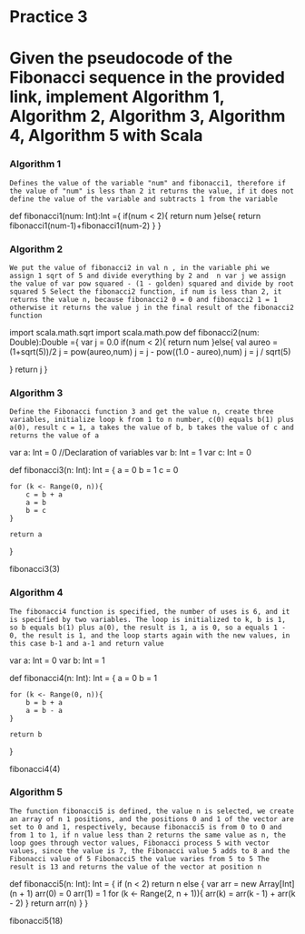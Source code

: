 # Practice 3

# Given the pseudocode of the Fibonacci sequence in the provided link, implement Algorithm 1, Algorithm 2, Algorithm 3, Algorithm 4, Algorithm 5 with Scala

### Algorithm 1
    Defines the value of the variable "num" and fibonacci1, therefore if the value of "num" is less than 2 it returns the value, if it does not define the value of the variable and subtracts 1 from the variable 

def fibonacci1(num: Int):Int ={
  if(num < 2){
    return num
  }else{
  return fibonacci1(num-1)+fibonacci1(num-2)
  }
}

### Algorithm 2
    We put the value of fibonacci2 in val n , in the variable phi we assign 1 sqrt of 5 and divide everything by 2 and  n var j we assign the value of var pow squared - (1 - golden) squared and divide by root squared 5 Select the fibonacci2 function, if num is less than 2, it returns the value n, because fibonacci2 0 = 0 and fibonacci2 1 = 1 otherwise it returns the value j in the final result of the fibonacci2 function 

import scala.math.sqrt 
import scala.math.pow
def fibonacci2(num: Double):Double ={
  var j = 0.0
  if(num < 2){
    return num
  }else{
    val aureo = (1+sqrt(5))/2
    j = pow(aureo,num)
    j = j - pow((1.0 - aureo),num)
    j = j / sqrt(5)

  }
  return j
}


### Algorithm 3
    Define the Fibonacci function 3 and get the value n, create three variables, initialize loop k from 1 to n number, c(0) equals b(1) plus a(0), result c = 1, a takes the value of b, b takes the value of c and returns the value of a 

var a: Int = 0     //Declaration of variables
var b: Int = 1
var c: Int = 0

def fibonacci3(n: Int): Int = {
    a = 0
    b = 1
    c = 0

    for (k <- Range(0, n)){
        c = b + a
        a = b
        b = c 
    }

    return a
}

fibonacci3(3)


### Algorithm 4
    The fibonacci4 function is specified, the number of uses is 6, and it is specified by two variables. The loop is initialized to k, b is 1, so b equals b(1) plus a(0), the result is 1, a is 0, so a equals 1 - 0, the result is 1, and the loop starts again with the new values, in this case b-1 and a-1 and return value 

var a: Int = 0
var b: Int = 1

def fibonacci4(n: Int): Int = {
    a = 0
    b = 1

    for (k <- Range(0, n)){
        b = b + a
        a = b - a
    }

    return b
}

fibonacci4(4)


### Algorithm 5
    The function fibonacci5 is defined, the value n is selected, we create an array of n 1 positions, and the positions 0 and 1 of the vector are set to 0 and 1, respectively, because fibonacci5 is from 0 to 0 and from 1 to 1, if n value less than 2 returns the same value as n, the loop goes through vector values, Fibonacci process 5 with vector values, since the value is 7, the Fibonacci value 5 adds to 8 and the Fibonacci value of 5 Fibonacci5 the value varies from 5 to 5 The result is 13 and returns the value of the vector at position n 

def fibonacci5(n: Int): Int = {
    if (n < 2)
        return n
    else {
        var arr = new Array[Int](n + 1)
        arr(0) = 0
        arr(1) = 1
        for (k <- Range(2, n + 1)){
            arr(k) = arr(k -  1) + arr(k - 2)
        }
        return arr(n)
    }
}

fibonacci5(18)